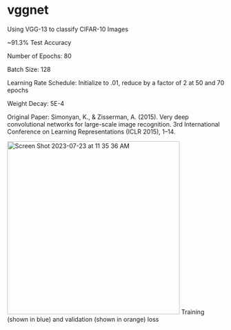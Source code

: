# vggnet
Using VGG-13 to classify CIFAR-10 Images

~91.3% Test Accuracy

Number of Epochs: 80

Batch Size: 128

Learning Rate Schedule: Initialize to .01, reduce by a factor of 2 at 50 and 70 epochs

Weight Decay: 5E-4

Original Paper: 
Simonyan, K., & Zisserman, A. (2015). Very deep convolutional networks for large-scale image recognition. 3rd International Conference on Learning Representations (ICLR 2015), 1–14.

<img width="400" alt="Screen Shot 2023-07-23 at 11 35 36 AM" src="https://github.com/tkbharadwaj/vggnet/assets/69481685/5b101277-7951-44ea-b763-f7f4c0174053">
Training (shown in blue) and validation (shown in orange) loss
